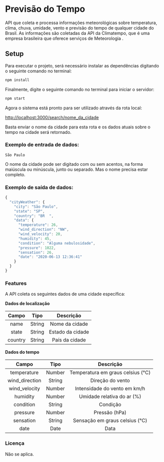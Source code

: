 # Previsão do Tempo

API que coleta e processa informações meteorológicas sobre temperatura, clima, chuva, umidade, vento e previsão do tempo de qualquer cidade do Brasil. As informações são coletadas da API da Climatempo, que é uma empresa brasileira que oferece serviços de Meteorologia .

## Setup

Para executar o projeto, será necessário instalar as dependências digitando o seguinte comando no terminal:

```bash
npm install
```

Finalmente, digite o seguinte comando no terminal para iniciar o servidor:

```bash
npm start
```
Agora o sistema está pronto para ser utilizado através da rota local:

[http://localhost:3000/search/nome_da_cidade](http://localhost:3000/search/)

Basta enviar o nome da cidade para esta rota e os dados atuais sobre o tempo na cidade será retornado.

### Exemplo de entrada de dados:

`
São Paulo
`

O nome da cidade pode ser digitado com ou sem acentos, na forma maiúscula ou minúscula, junto ou separado. Mas o nome precisa estar completo.

### Exemplo de saída de dados:

```javascript
{
  "cityWeather": {
    "city": "São Paulo",
    "state": "SP",
    "country": "BR  ",
    "data": {
      "temperature": 26,
      "wind_direction": "NW",
      "wind_velocity": 20,
      "humidity": 45,
      "condition": "Alguma nebulosidade",
      "pressure": 1022,
      "sensation": 26,
      "date": "2020-06-13 12:36:41"
    }
  }
}
```

### Features

A API coleta os seguintes dados de uma cidade específica:

**Dados de localização**

|   **Campo**   |    **Tipo**     |    **Descrição**     |
|:-------------:|:---------------:|:--------------------:|
|     name      |     String      |   Nome da cidade     |
|     state     |     String      |   Estado da cidade   |
|     country   |     String      |   País da cidade     |

**Dados do tempo**

|   **Campo**    |    **Tipo**     |            **Descrição**              |
|:--------------:|:---------------:|:-------------------------------------:|
| temperature    |      Number     |   Temperatura em graus celsius (°C)   |
| wind_direction |      String     |           Direção do vento            |
| wind_velocity  |      Number     |     Intensidade do vento em km/h      |
|   humidity	   |      Number     |      Umidade relativa do ar (%)       |
|   condition    |      String     |              Condição                 |
|   pressure     |      Number     |            Pressão (hPa)              |
|   sensation    |      String     |     Sensação em graus celsius (°C)    |
|     date       |      Date       |                Data                   |

### Licença

Não se aplica.
